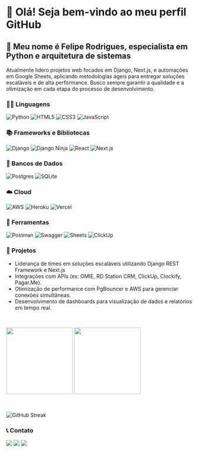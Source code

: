 <div>
  <h1>👋 Olá! Seja bem-vindo ao meu perfil GitHub</h1>
  <h2>🧑 Meu nome é Felipe Rodrigues, especialista em Python e arquitetura de sistemas</h2>
  <p>Atualmente lidero projetos web focados em Django, Next.js, e automações em Google Sheets, aplicando metodologias ágeis para entregar soluções escaláveis e de alta performance. Busco sempre garantir a qualidade e a otimização em cada etapa do processo de desenvolvimento.</p>
</div>

<h3>🧑‍💻 Linguagens</h3>
<div>
  <img src="https://img.shields.io/badge/python-3670A0?style=for-the-badge&logo=python&logoColor=ffdd54" alt="Python">
  <img src="https://img.shields.io/badge/html5-%23E34F26.svg?style=for-the-badge&logo=html5&logoColor=white" alt="HTML5">
  <img src="https://img.shields.io/badge/css3-%231572B6.svg?style=for-the-badge&logo=css3&logoColor=white" alt="CSS3">
  <img src="https://img.shields.io/badge/javascript-%23323330.svg?style=for-the-badge&logo=javascript&logoColor=%23F7DF1E" alt="JavaScript">
</div>

<h3>📚 Frameworks e Bibliotecas</h3>
<div>
  <img src="https://img.shields.io/badge/django-%23092E20.svg?style=for-the-badge&logo=django&logoColor=white" alt="Django">
  <img src="https://img.shields.io/badge/DJANGO-NINJA-ff1709?style=for-the-badge&logo=django&logoColor=white&color=ff1709&labelColor=black" alt="Django Ninja">
  <img src="https://img.shields.io/badge/react-%230d8cff.svg?style=for-the-badge&logo=react&logoColor=white" alt="React">
  <img src="https://img.shields.io/badge/next.js-000000?style=for-the-badge&logo=nextdotjs&logoColor=white" alt="Next.js">
</div>

<h3>💾 Bancos de Dados</h3>
<div>
  <img src="https://img.shields.io/badge/postgres-%23316192.svg?style=for-the-badge&logo=postgresql&logoColor=white" alt="Postgres">
  <img src="https://img.shields.io/badge/sqlite-%2307405e.svg?style=for-the-badge&logo=sqlite&logoColor=white" alt="SQLite">
</div>

<h3>☁️ Cloud</h3>
<div>
  <img src="https://img.shields.io/badge/AWS-%23FF9900.svg?style=for-the-badge&logo=amazon-aws&logoColor=white" alt="AWS">
  <img src="https://img.shields.io/badge/heroku-%23430098.svg?style=for-the-badge&logo=heroku&logoColor=white" alt="Heroku">
  <img src="https://img.shields.io/badge/vercel-%23000000.svg?style=for-the-badge&logo=vercel&logoColor=white" alt="Vercel">
</div>

<h3>💼 Ferramentas</h3>
<div>
  <img src="https://img.shields.io/badge/Postman-FF6C37?style=for-the-badge&logo=postman&logoColor=white" alt="Postman">
  <img src="https://img.shields.io/badge/-Swagger-%23Clojure?style=for-the-badge&logo=swagger&logoColor=white" alt="Swagger">
  <img src="https://img.shields.io/badge/Google%20Sheets-34A853?style=for-the-badge&logo=google-sheets&logoColor=white" alt="Sheets">
  <img src="https://img.shields.io/badge/CLICKUP-ff1709?style=for-the-badge&color=fff&labelColor=black" alt="ClickUp">
</div>

<h3>🚀 Projetos</h3>
<ul>
  <li>Liderança de times em soluções escaláveis utilizando Django REST Framework e Next.js</li>
  <li>Integrações com APIs (ex: OMIE, RD Station CRM, ClickUp, Clockify, Pagar.Me).</li>
  <li>Otimização de performance com PgBouncer e AWS para gerenciar conexões simultâneas.</li>
  <li>Desenvolvimento de dashboards para visualização de dados e relatórios em tempo real.</li>
</ul>

&nbsp;

<div>
  <img height="180em" src="https://github-readme-stats.vercel.app/api?username=fehenriq&show_icons=true&theme=dracula&include_all_commits=true&count_private=true"/>
  <img height="180em" src="https://github-readme-stats.vercel.app/api/top-langs/?username=fehenriq&layout=compact&langs_count=8&theme=dracula&hide=cython,css"/>

  &nbsp;

  <img src="https://streak-stats.demolab.com?user=fehenriq&theme=horizon" alt="GitHub Streak">
</div>

<h3>📞 Contato</h3>
<div>
  <a href="https://instagram.com/fe_henriq" target="_blank"><img src="https://img.shields.io/badge/-Instagram-%23E4405F?style=for-the-badge&logo=instagram&logoColor=white" target="_blank"></a>
  <a href="mailto:lipe.h.r@gmail.com"><img src="https://img.shields.io/badge/Gmail-D14836?style=for-the-badge&logo=gmail&logoColor=white" target="_blank"></a>
  <a href="https://www.linkedin.com/in/fehenriq-rodrigues/" target="_blank"><img src="https://img.shields.io/badge/-LinkedIn-%230077B5?style=for-the-badge&logo=linkedin&logoColor=white" target="_blank"></a>
</div>

